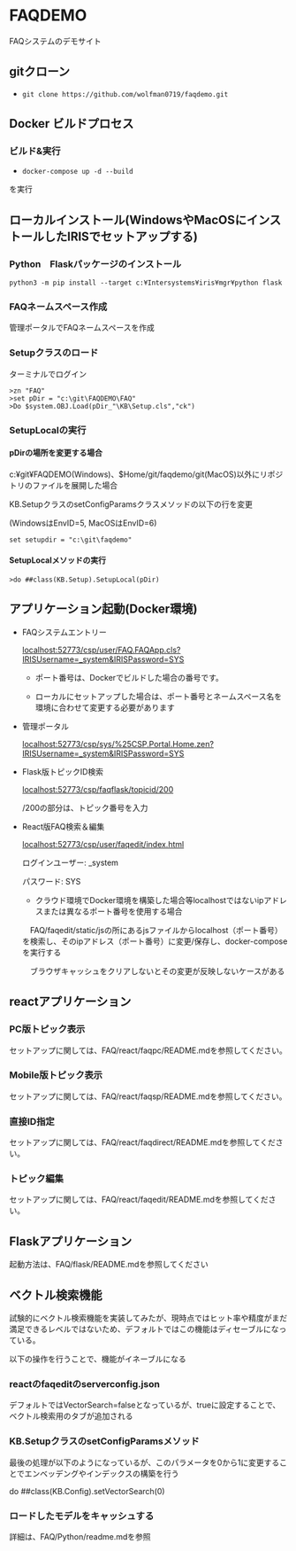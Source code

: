 # FAQDEMO

FAQシステムのデモサイト

## gitクローン

* ```git clone https://github.com/wolfman0719/faqdemo.git```

## Docker ビルドプロセス

### ビルド&実行
* ```docker-compose up -d --build```      

を実行

## ローカルインストール(WindowsやMacOSにインストールしたIRISでセットアップする)

###  Python　Flaskパッケージのインストール

```python3 -m pip install --target c:¥Intersystems¥iris¥mgr¥python flask```

### FAQネームスペース作成

管理ポータルでFAQネームスペースを作成

### Setupクラスのロード

ターミナルでログイン

```
>zn "FAQ"
>set pDir = "c:\git\FAQDEMO\FAQ"
>Do $system.OBJ.Load(pDir_"\KB\Setup.cls","ck")
```

### SetupLocalの実行

#### pDirの場所を変更する場合

c:¥git¥FAQDEMO(Windows)、$Home/git/faqdemo/git(MacOS)以外にリポジトリのファイルを展開した場合

KB.SetupクラスのsetConfigParamsクラスメソッドの以下の行を変更

(WindowsはEnvID=5, MacOSはEnvID=6)

```
set setupdir = "c:\git\faqdemo"
```

#### SetupLocalメソッドの実行

```
>do ##class(KB.Setup).SetupLocal(pDir)
```

## アプリケーション起動(Docker環境)

* FAQシステムエントリー

  [localhost:52773/csp/user/FAQ.FAQApp.cls?IRISUsername=_system&IRISPassword=SYS](http://localhost:52773/csp/user/FAQ.FAQApp.cls?IRISUsername=_system&IRISPassword=SYS)

  * ポート番号は、Dockerでビルドした場合の番号です。
 
  * ローカルにセットアップした場合は、ポート番号とネームスペース名を環境に合わせて変更する必要があります


- 管理ポータル

  [localhost:52773/csp/sys/%25CSP.Portal.Home.zen?IRISUsername=_system&IRISPassword=SYS](http://localhost:52773/csp/sys/%25CSP.Portal.Home.zen?IRISUsername=_system&IRISPassword=SYS)

- Flask版トピックID検索
 
  [localhost:52773/csp/faqflask/topicid/200](http://localhost:52773/csp/faqflask/topicid/200)

  /200の部分は、トピック番号を入力

- React版FAQ検索＆編集

  [localhost:52773/csp/user/faqedit/index.html](http://localhost:52773/csp/user/faqedit/index.html)

  ログインユーザー: _system

  パスワード: SYS

  - クラウド環境でDocker環境を構築した場合等localhostではないipアドレスまたは異なるポート番号を使用する場合

  　FAQ/faqedit/static/jsの所にあるjsファイルからlocalhost（ポート番号）を検索し、そのipアドレス（ポート番号）に変更/保存し、docker-composeを実行する

  　ブラウザキャッシュをクリアしないとその変更が反映しないケースがある
  

## reactアプリケーション

### PC版トピック表示

セットアップに関しては、FAQ/react/faqpc/README.mdを参照してください。

### Mobile版トピック表示

セットアップに関しては、FAQ/react/faqsp/README.mdを参照してください。

### 直接ID指定

セットアップに関しては、FAQ/react/faqdirect/README.mdを参照してください。

### トピック編集

セットアップに関しては、FAQ/react/faqedit/README.mdを参照してください。

## Flaskアプリケーション

起動方法は、FAQ/flask/README.mdを参照してください

## ベクトル検索機能

試験的にベクトル検索機能を実装してみたが、現時点ではヒット率や精度がまだ満足できるレベルではないため、デフォルトではこの機能はディセーブルになっている。

以下の操作を行うことで、機能がイネーブルになる

### reactのfaqeditのserverconfig.json

デフォルトではVectorSearch=falseとなっているが、trueに設定することで、ベクトル検索用のタブが追加される

### KB.SetupクラスのsetConfigParamsメソッド

最後の処理が以下のようになっているが、このパラメータを0から1に変更することでエンベッデングやインデックスの構築を行う

do ##class(KB.Config).setVectorSearch(0)

### ロードしたモデルをキャッシュする

詳細は、FAQ/Python/readme.mdを参照
